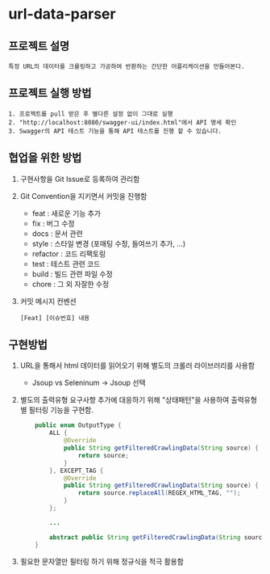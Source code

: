 # url-data-parser

## 프로젝트 설명
```
특정 URL의 데이터를 크롤링하고 가공하여 반환하는 간단한 어플리케이션을 만들어본다.
```

## 프로젝트 실행 방법
```
1. 프로젝트를 pull 받은 후 별다른 설정 없이 그대로 실행
2. "http://localhost:8080/swagger-ui/index.html"에서 API 명세 확인
3. Swagger의 API 테스트 기능을 통해 API 테스트를 진행 할 수 있습니다.
```

## 협업을 위한 방법
1. 구현사항을 Git Issue로 등록하여 관리함
2. Git Convention을 지키면서 커밋을 진행함

   - feat : 새로운 기능 추가
   - fix : 버그 수정
   - docs : 문서 관련
   - style : 스타일 변경 (포매팅 수정, 들여쓰기 추가, …)
   - refactor : 코드 리팩토링
   - test : 테스트 관련 코드
   - build : 빌드 관련 파일 수정
   - chore : 그 외 자잘한 수정

3. 커밋 메시지 컨벤션
   ```
   [Feat] [이슈번호] 내용
   ```

## 구현방법

1. URL을 통해서 html 데이터를 읽어오기 위해 별도의 크롤러 라이브러리를 사용함

   - Jsoup vs Seleninum -> Jsoup 선택

2. 별도의 출력유형 요구사항 추가에 대응하기 위해 "상태패턴"을 사용하여 출력유형별 필터링 기능을 구현함.

   ```java
       public enum OutputType {
           ALL {
               @Override
               public String getFilteredCrawlingData(String source) {
                   return source;
               }
           }, EXCEPT_TAG {
               @Override
               public String getFilteredCrawlingData(String source) {
                   return source.replaceAll(REGEX_HTML_TAG, "");
               }
           };

           ...

           abstract public String getFilteredCrawlingData(String source);
       }
   ```

3. 필요한 문자열만 필터링 하기 위해 정규식을 적극 활용함
